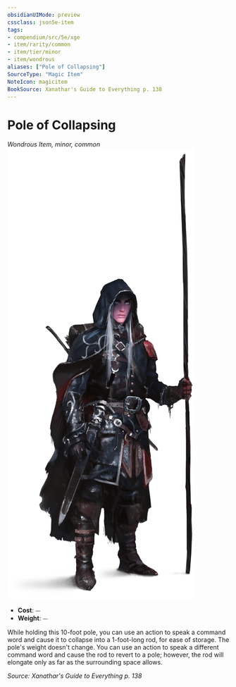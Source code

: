 ```yaml
---
obsidianUIMode: preview
cssclass: json5e-item
tags:
- compendium/src/5e/xge
- item/rarity/common
- item/tier/minor
- item/wondrous
aliases: ["Pole of Collapsing"]
SourceType: "Magic Item"
NoteIcon: magicitem
BookSource: Xanathar's Guide to Everything p. 138
---
```

# Pole of Collapsing
*Wondrous Item, minor, common*  
![](https://raw.githubusercontent.com/5etools-mirror-2/5etools-img/main/items/XGE/Pole%20of%20Collapsing.webp#right)  

- **Cost**: ⏤
- **Weight**: ⏤

While holding this 10-foot pole, you can use an action to speak a command word and cause it to collapse into a 1-foot-long rod, for ease of storage. The pole's weight doesn't change. You can use an action to speak a different command word and cause the rod to revert to a pole; however, the rod will elongate only as far as the surrounding space allows.

*Source: Xanathar's Guide to Everything p. 138*